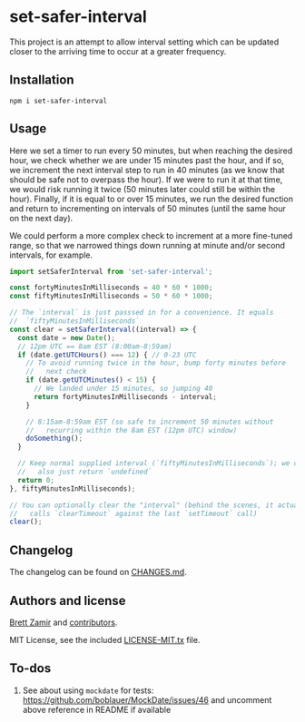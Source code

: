 # set-safer-interval

This project is an attempt to allow interval setting which can be updated
closer to the arriving time to occur at a greater frequency.

## Installation

```shell
npm i set-safer-interval
```

## Usage

Here we set a timer to run every 50 minutes, but when reaching the desired
hour, we check whether we are under 15 minutes past the hour, and if so,
we increment the next interval step to run in 40 minutes (as we know that
should be safe not to overpass the hour). If we were to run it at that
time, we would risk running it twice (50 minutes later could still be within
the hour). Finally, if it is equal to or over 15 minutes, we run the desired
function and return to incrementing on intervals of 50 minutes (until the
same hour on the next day).

We could perform a more complex check to increment at a more fine-tuned
range, so that we narrowed things down running at minute and/or second
intervals, for example.

<!-- Note that for testing, you may wish to use this with `mockdate`. -->
```js
import setSaferInterval from 'set-safer-interval';

const fortyMinutesInMilliseconds = 40 * 60 * 1000;
const fiftyMinutesInMilliseconds = 50 * 60 * 1000;

// The `interval` is just passsed in for a convenience. It equals
//  `fiftyMinutesInMilliseconds`
const clear = setSaferInterval((interval) => {
  const date = new Date();
  // 12pm UTC == 8am EST (8:00am-8:59am)
  if (date.getUTCHours() === 12) { // 0-23 UTC
    // To avoid running twice in the hour, bump forty minutes before
    //   next check
    if (date.getUTCMinutes() < 15) {
      // We landed under 15 minutes, so jumping 40
      return fortyMinutesInMilliseconds - interval;
    }

    // 8:15am-8:59am EST (so safe to increment 50 minutes without
    //   recurring within the 8am EST (12pm UTC) window)
    doSomething();
  }

  // Keep normal supplied interval (`fiftyMinutesInMilliseconds`); we could
  //   also just return `undefined`
  return 0;
}, fiftyMinutesInMilliseconds);

// You can optionally clear the "interval" (behind the scenes, it actually
//   calls `clearTimeout` against the last `setTimeout` call)
clear();
```

## Changelog

The changelog can be found on [CHANGES.md](./CHANGES.md).

## Authors and license

[Brett Zamir](http://brett-zamir.me/) and
[contributors](https://github.com/brettz9/set-safer-interval/graphs/contributors).

MIT License, see the included [LICENSE-MIT.tx](LICENSE-MIT.txt) file.

## To-dos

1. See about using `mockdate` for tests: <https://github.com/boblauer/MockDate/issues/46>
    and uncomment above reference in README if available
